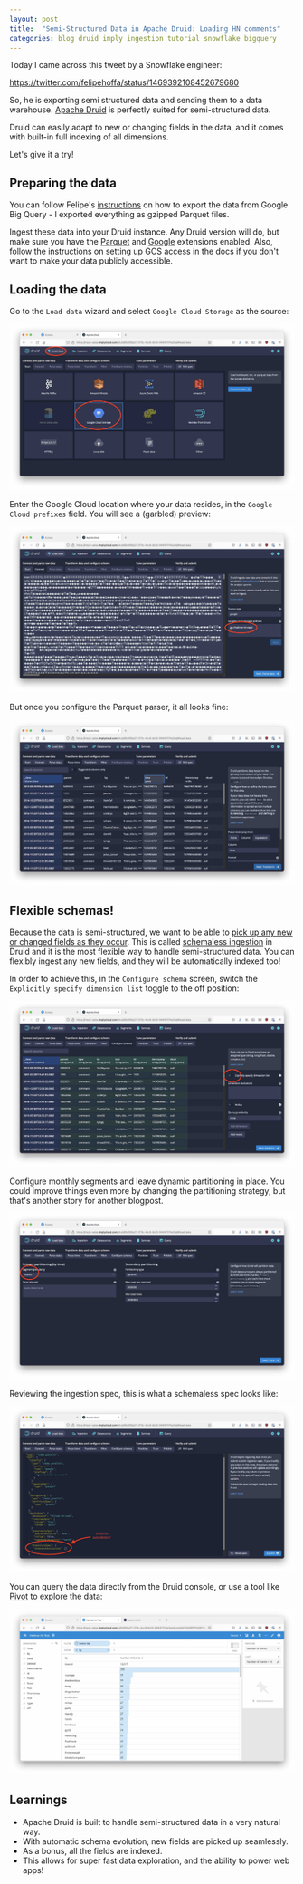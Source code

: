 ```yaml
---
layout: post
title:  "Semi-Structured Data in Apache Druid: Loading HN comments"
categories: blog druid imply ingestion tutorial snowflake bigquery
---
```


Today I came across this tweet by a Snowflake engineer:

https://twitter.com/felipehoffa/status/1469392108452679680

So, he is exporting semi structured data and sending them to a data warehouse. [Apache Druid](https://druid.apache.org/) is perfectly suited for semi-structured data.

Druid can easily adapt to new or changing fields in the data, and it comes with built-in full indexing of all dimensions.

Let's give it a try!

## Preparing the data

You can follow Felipe's [instructions](https://hoffa.medium.com/loading-all-hacker-news-comments-into-snowflake-in-less-than-1-minute-728100f38272) on how to export the data from Google Big Query - I exported everything as gzipped Parquet files.

Ingest these data into your Druid instance. Any Druid version will do, but make sure you have the [Parquet](https://druid.apache.org/docs/latest/development/extensions-core/parquet.html) and [Google](https://druid.apache.org/docs/latest/development/extensions-core/google.html) extensions enabled. Also, follow the instructions on setting up GCS access in the docs if you don't want to make your data publicly accessible.

## Loading the data

Go to the `Load data` wizard and select `Google Cloud Storage` as the source:

![](/assets/2021-12-11-1.jpg)

Enter the Google Cloud location where your data resides, in the `Google Cloud prefixes` field. You will see a (garbled) preview:

![](/assets/2021-12-11-2.jpg)

But once you configure the Parquet parser, it all looks fine:

![](/assets/2021-12-11-3.jpg)

## Flexible schemas!

Because the data is semi-structured, we want to be able to [pick up any new or changed fields as they occur](/2021/08/13/experiments-with-schema-evolution-in-apache-druid/). This is called [schemaless ingestion](https://druid.apache.org/docs/latest/ingestion/ingestion-spec.html#inclusions-and-exclusions) in Druid and it is the most flexible way to handle semi-structured data. You can flexibly ingest any new fields, and they will be automatically indexed too!

In order to achieve this, in the `Configure schema` screen, switch the `Explicitly specify dimension list` toggle to the off position:

![](/assets/2021-12-11-4.jpg)

Configure monthly segments and leave dynamic partitioning in place. You could improve things even more by changing the partitioning strategy, but that's another story for another blogpost.

![](/assets/2021-12-11-6.jpg)

Reviewing the ingestion spec, this is what a schemaless spec looks like:

![](/assets/2021-12-11-7.jpg)

You can query the data directly from the Druid console, or use a tool like [Pivot](https://imply.io/product/imply-pivot) to explore the data:

![](/assets/2021-12-11-9.jpg)

## Learnings

- Apache Druid is built to handle semi-structured data in a very natural way.
- With automatic schema evolution, new fields are picked up seamlessly.
- As a bonus, all the fields are indexed.
- This allows for super fast data exploration, and the ability to power web apps!
